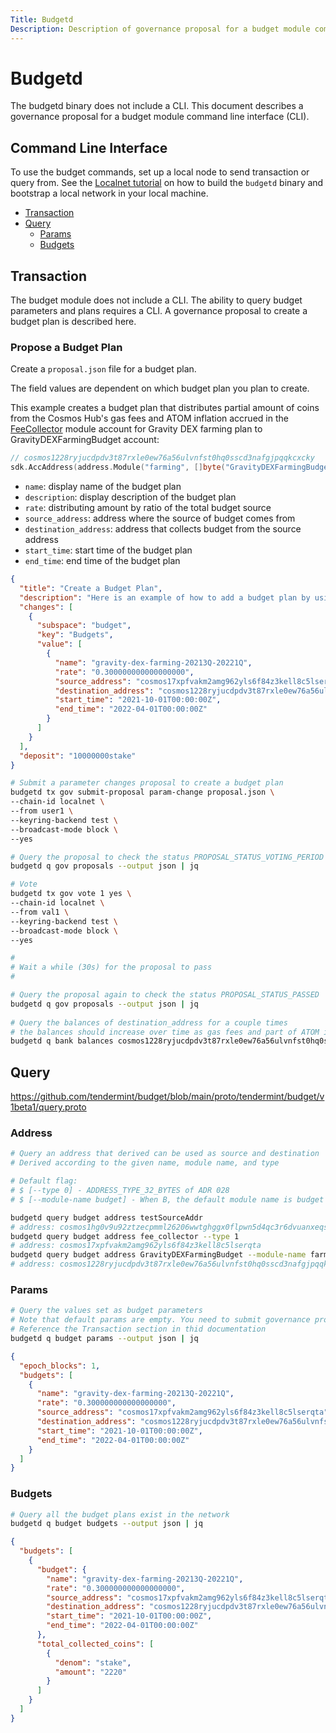 ```yaml
---
Title: Budgetd
Description: Description of governance proposal for a budget module command line interface (CLI).
---
```


# Budgetd

The budgetd binary does not include a CLI. This document describes a governance proposal for a budget module command line interface (CLI).

## Command Line Interface

To use the budget commands, set up a local node to send transaction or query from. See the [Localnet tutorial](../../Tutorials/localnet) on how to build the `budgetd` binary and bootstrap a local network in your local machine.

- [Transaction](#Transaction)
- [Query](#Query)
    * [Params](#Params)
    * [Budgets](#Budgets)

## Transaction

The budget module does not include a CLI. The ability to query budget parameters and plans requires a CLI. A governance proposal to create a budget plan is described here.

### Propose a Budget Plan

Create a `proposal.json` file for a budget plan. 

The field values are dependent on which budget plan you plan to create. 

This example creates a budget plan that distributes partial amount of coins from the Cosmos Hub's gas fees and ATOM inflation accrued in the [FeeCollector](https://github.com/cosmos/cosmos-sdk/blob/master/x/auth/types/keys.go#L15) module account for Gravity DEX farming plan to GravityDEXFarmingBudget account:

```go
// cosmos1228ryjucdpdv3t87rxle0ew76a56ulvnfst0hq0sscd3nafgjpqqkcxcky
sdk.AccAddress(address.Module("farming", []byte("GravityDEXFarmingBudget")))
```

- `name`: display name of the budget plan
- `description`: display description of the budget plan
- `rate`: distributing amount by ratio of the total budget source
- `source_address`: address where the source of budget comes from
- `destination_address`: address that collects budget from the source address
- `start_time`: start time of the budget plan
- `end_time`: end time of the budget plan

```json
{
  "title": "Create a Budget Plan",
  "description": "Here is an example of how to add a budget plan by using ParameterChangeProposal",
  "changes": [
    {
      "subspace": "budget",
      "key": "Budgets",
      "value": [
        {
          "name": "gravity-dex-farming-20213Q-20221Q",
          "rate": "0.300000000000000000",
          "source_address": "cosmos17xpfvakm2amg962yls6f84z3kell8c5lserqta",
          "destination_address": "cosmos1228ryjucdpdv3t87rxle0ew76a56ulvnfst0hq0sscd3nafgjpqqkcxcky",
          "start_time": "2021-10-01T00:00:00Z",
          "end_time": "2022-04-01T00:00:00Z"
        }
      ]
    }
  ],
  "deposit": "10000000stake"
}
```

```bash
# Submit a parameter changes proposal to create a budget plan
budgetd tx gov submit-proposal param-change proposal.json \
--chain-id localnet \
--from user1 \
--keyring-backend test \
--broadcast-mode block \
--yes

# Query the proposal to check the status PROPOSAL_STATUS_VOTING_PERIOD
budgetd q gov proposals --output json | jq

# Vote
budgetd tx gov vote 1 yes \
--chain-id localnet \
--from val1 \
--keyring-backend test \
--broadcast-mode block \
--yes

#
# Wait a while (30s) for the proposal to pass
#

# Query the proposal again to check the status PROPOSAL_STATUS_PASSED
budgetd q gov proposals --output json | jq
 
# Query the balances of destination_address for a couple times
# the balances should increase over time as gas fees and part of ATOM inflation flow in
budgetd q bank balances cosmos1228ryjucdpdv3t87rxle0ew76a56ulvnfst0hq0sscd3nafgjpqqkcxcky --output json | jq
```

## Query

https://github.com/tendermint/budget/blob/main/proto/tendermint/budget/v1beta1/query.proto

### Address

```bash
# Query an address that derived can be used as source and destination
# Derived according to the given name, module name, and type

# Default flag:
# $ [--type 0] - ADDRESS_TYPE_32_BYTES of ADR 028
# $ [--module-name budget] - When B, the default module name is budget

budgetd query budget address testSourceAddr
# address: cosmos1hg0v9u92ztzecpmml26206wwtghggx0flpwn5d4qc3r6dvuanxeqs4mnk5
budgetd query budget address fee_collector --type 1
# address: cosmos17xpfvakm2amg962yls6f84z3kell8c5lserqta
budgetd query budget address GravityDEXFarmingBudget --module-name farming
# address: cosmos1228ryjucdpdv3t87rxle0ew76a56ulvnfst0hq0sscd3nafgjpqqkcxcky
```

### Params 

```bash
# Query the values set as budget parameters
# Note that default params are empty. You need to submit governance proposal to create budget plan
# Reference the Transaction section in thid documentation
budgetd q budget params --output json | jq
```

```json
{
  "epoch_blocks": 1,
  "budgets": [
    {
      "name": "gravity-dex-farming-20213Q-20221Q",
      "rate": "0.300000000000000000",
      "source_address": "cosmos17xpfvakm2amg962yls6f84z3kell8c5lserqta",
      "destination_address": "cosmos1228ryjucdpdv3t87rxle0ew76a56ulvnfst0hq0sscd3nafgjpqqkcxcky",
      "start_time": "2021-10-01T00:00:00Z",
      "end_time": "2022-04-01T00:00:00Z"
    }
  ]
}
```

### Budgets

```bash
# Query all the budget plans exist in the network
budgetd q budget budgets --output json | jq
```

```json
{
  "budgets": [
    {
      "budget": {
        "name": "gravity-dex-farming-20213Q-20221Q",
        "rate": "0.300000000000000000",
        "source_address": "cosmos17xpfvakm2amg962yls6f84z3kell8c5lserqta",
        "destination_address": "cosmos1228ryjucdpdv3t87rxle0ew76a56ulvnfst0hq0sscd3nafgjpqqkcxcky",
        "start_time": "2021-10-01T00:00:00Z",
        "end_time": "2022-04-01T00:00:00Z"
      },
      "total_collected_coins": [
        {
          "denom": "stake",
          "amount": "2220"
        }
      ]
    }
  ]
}
```
